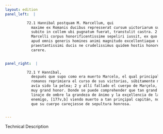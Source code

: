 ```yaml
---
layout: edition
panel_left:  |

          72.1 Hannibal postquam M. Marcellum, qui
            maxime ex Romanis ducibus represserat cursum uictoriarum suarum interfectum audiuit,
            subito in collem ubi pugnatum fuerat, transtulit castra. 2 Ibi inuentum
            Marcelli corpus honorificentissime sepeliri iussit, ex quo percipi licet quantum ualeat
            apud omnis generis homines animi magnitudo excellentiaque uirtutis, cum interitum
            praestantissimi ducis ne crudelissimus quidem hostis honore sepulturae passus sit
            carere.
        

panel_right:  |

          72.1 Y Hanníbal,
            después que supo como era muerto Marcelo, el qual principalmente entre los capitanes
            romanos reprimiera el curso de sus victorias, súbitamente mudó su real en el collado do
            avía sido la pelea; 2 y allí fallado el cuerpo de Marçelo, fízole sepelir con
            muy grand honor. Donde se puede comprehender que tan grand valor se estima çerca de todo
            linaje de ombre la grandeza de ánimo y la exçellencia de la virtud, pues qu’el muy cruel
            enemigo, [177v,b] viendo muerto a tan prinçipal capitán, no padeçió
            que su cuerpo careçiesse de sepultura honrosa.
        

---
```


 Technical Description 